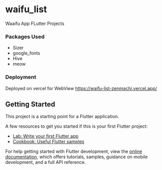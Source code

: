 # waifu_list

Waaifu App FLutter Projects

### Packages Used 
- Sizer
- google_fonts
- Hive
- meow

### Deployment
Deployed on vercel for WebView
https://waifu-list-zenmachi.vercel.app/

## Getting Started

This project is a starting point for a Flutter application.

A few resources to get you started if this is your first Flutter project:

- [Lab: Write your first Flutter app](https://docs.flutter.dev/get-started/codelab)
- [Cookbook: Useful Flutter samples](https://docs.flutter.dev/cookbook)

For help getting started with Flutter development, view the
[online documentation](https://docs.flutter.dev/), which offers tutorials,
samples, guidance on mobile development, and a full API reference.
